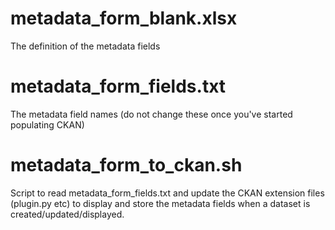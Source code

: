 # metadata_form_blank.xlsx

The definition of the metadata fields

# metadata_form_fields.txt

The metadata field names (do not change these once you've started populating CKAN)

# metadata_form_to_ckan.sh

Script to read metadata_form_fields.txt and update the CKAN extension files (plugin.py etc) to display and store the metadata fields when a dataset is created/updated/displayed.
